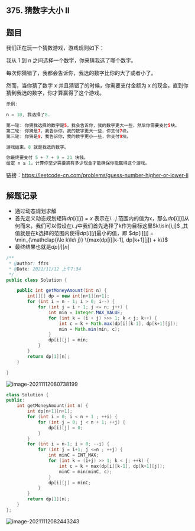 ## 375. 猜数字大小 II

## 题目

我们正在玩一个猜数游戏，游戏规则如下：

我从 1 到 n 之间选择一个数字，你来猜我选了哪个数字。

每次你猜错了，我都会告诉你，我选的数字比你的大了或者小了。

然而，当你猜了数字 x 并且猜错了的时候，你需要支付金额为 x 的现金。直到你猜到我选的数字，你才算赢得了这个游戏。

```java
示例:

n = 10, 我选择了8.

第一轮: 你猜我选择的数字是5，我会告诉你，我的数字更大一些，然后你需要支付5块。
第二轮: 你猜是7，我告诉你，我的数字更大一些，你支付7块。
第三轮: 你猜是9，我告诉你，我的数字更小一些，你支付9块。

游戏结束。8 就是我选的数字。

你最终要支付 5 + 7 + 9 = 21 块钱。
给定 n ≥ 1，计算你至少需要拥有多少现金才能确保你能赢得这个游戏。
```


链接：https://leetcode-cn.com/problems/guess-number-higher-or-lower-ii

## 解题记录

+ 通过动态规划求解
+ 首先定义动态规划矩阵$dp[i][j] = x$ 表示在$i...j$ 范围内的值为x，那么$dp[i][j]$从何而来，我们可以假设在$i..j$中我们首先选择了k作为目标这里$k\isin[i,j]$ ,其值就是在k选择的范围内使得$dp[i][j]$最小的值，即 $dp[i][j] = \min_{\mathclap{i\le k\le\ j}}     \{max(dp[i][k-1], dp[k+1][j]) + k\}$
+ 最终结果也就是$dp[i][n]$

```java
/**
 * @author: ffzs
 * @Date: 2021/11/12 上午7:34
 */
public class Solution {

    public int getMoneyAmount(int n) {
        int[][] dp = new int[n+1][n+1];
        for (int i = n - 1; i > 0; i--) {
            for (int j = i + 1; j <= n; j++) {
                int min = Integer.MAX_VALUE;
                for (int k = (i + j) >>> 1; k < j; k++) {
                    int c = k + Math.max(dp[i][k-1], dp[k+1][j]);
                    min = Math.min(min, c);
                }
                dp[i][j] = min;
            }
        }
        return dp[1][n];
    }

}
```

![image-20211112080738199](https://gitee.com/ffzs/picture_go/raw/master/img/image-20211112080738199.png)

```c++
class Solution {
public:
    int getMoneyAmount(int n) {
        int dp[n+1][n+1];
        for (int i = 0; i < n + 1 ; ++i) {
            for (int j = 0; j < n + 1; ++j) {
                dp[i][j] = 0;
            }
        }
        for (int i = n-1; i > 0; --i) {
            for (int j = i+1; j <=n ; ++j) {
                int minC = INT_MAX;
                for (int k = (i+j) >> 1; k < j; ++k) {
                    int c = k + max(dp[i][k-1], dp[k+1][j]);
                    minC = min(minC, c);
                }
                dp[i][j] = minC;
            }
        }
        return dp[1][n];
    }
};
```

![image-20211112082443243](https://gitee.com/ffzs/picture_go/raw/master/img/image-20211112082443243.png)